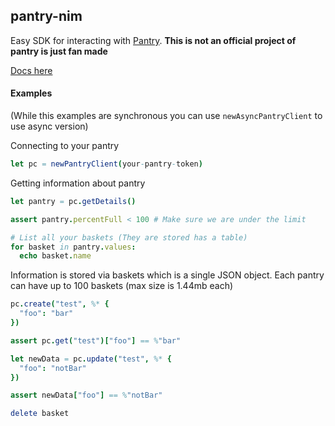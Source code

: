 ## pantry-nim

Easy SDK for interacting with [Pantry](https://getpantry.cloud/). **This is not an official project of pantry is just fan made**

[Docs here](https://tempdocs.netlify.app/pantry/stable)

#### Examples

(While this examples are synchronous you can use `newAsyncPantryClient` to use async version)

Connecting to your pantry

```nim
let pc = newPantryClient(your-pantry-token)
```

Getting information about pantry

```nim
let pantry = pc.getDetails()

assert pantry.percentFull < 100 # Make sure we are under the limit

# List all your baskets (They are stored has a table)
for basket in pantry.values:
  echo basket.name
```

Information is stored via baskets which is a single JSON object.
Each pantry can have up to 100 baskets (max size is 1.44mb each)

```nim
pc.create("test", %* {
  "foo": "bar"
})

assert pc.get("test")["foo"] == %"bar"

let newData = pc.update("test", %* {
  "foo": "notBar"
})

assert newData["foo"] == %"notBar"

delete basket
```


